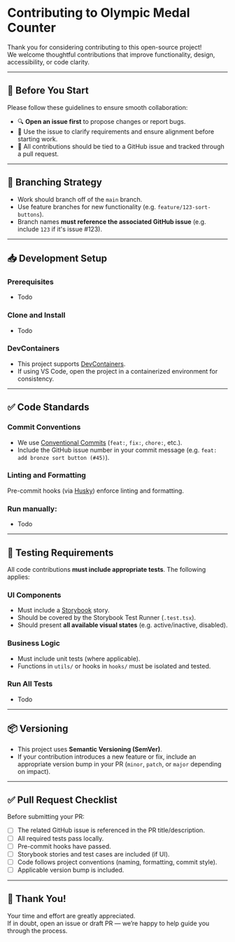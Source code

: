 # Contributing to Olympic Medal Counter

Thank you for considering contributing to this open-source project!  
We welcome thoughtful contributions that improve functionality, design, accessibility, or code clarity.

---

## 📌 Before You Start

Please follow these guidelines to ensure smooth collaboration:

- 🔍 **Open an issue first** to propose changes or report bugs.  
- 💬 Use the issue to clarify requirements and ensure alignment before starting work.
- 📌 All contributions should be tied to a GitHub issue and tracked through a pull request.

---

## 📂 Branching Strategy

- Work should branch off of the `main` branch.
- Use feature branches for new functionality (e.g. `feature/123-sort-buttons`).
- Branch names **must reference the associated GitHub issue** (e.g. include `123` if it's issue #123).

---

## 📥 Development Setup

### Prerequisites
- Todo

### Clone and Install
- Todo

### DevContainers
- This project supports [DevContainers](https://containers.dev/).
- If using VS Code, open the project in a containerized environment for consistency.

---

## ✅ Code Standards

### Commit Conventions
- We use [Conventional Commits](https://www.conventionalcommits.org/) (`feat:`, `fix:`, `chore:`, etc.).
- Include the GitHub issue number in your commit message (e.g. `feat: add bronze sort button (#45)`).

### Linting and Formatting
Pre-commit hooks (via [Husky](https://typicode.github.io/husky)) enforce linting and formatting.

### Run manually:
- Todo

---

## 🧪 Testing Requirements

All code contributions **must include appropriate tests**. The following applies:

### UI Components
- Must include a [Storybook](https://storybook.js.org/) story.
- Should be covered by the Storybook Test Runner (`.test.tsx`).
- Should present **all available visual states** (e.g. active/inactive, disabled).

### Business Logic
- Must include unit tests (where applicable).
- Functions in `utils/` or hooks in `hooks/` must be isolated and tested.

### Run All Tests
- Todo

---

## 📦 Versioning

- This project uses **Semantic Versioning (SemVer)**.
- If your contribution introduces a new feature or fix, include an appropriate version bump in your PR (`minor`, `patch`, or `major` depending on impact).

---

## ✅ Pull Request Checklist

Before submitting your PR:

- [ ] The related GitHub issue is referenced in the PR title/description.
- [ ] All required tests pass locally.
- [ ] Pre-commit hooks have passed.
- [ ] Storybook stories and test cases are included (if UI).
- [ ] Code follows project conventions (naming, formatting, commit style).
- [ ] Applicable version bump is included.

---

## 🙌 Thank You!

Your time and effort are greatly appreciated.  
If in doubt, open an issue or draft PR — we’re happy to help guide you through the process.
